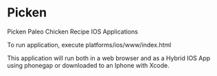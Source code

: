 Picken
==========================

Picken Paleo Chicken Recipe IOS Applications

To run application, execute platforms/ios/www/index.html

This application will run both in a web browser and as a Hybrid IOS App using phonegap or downloaded to an Iphone with Xcode.
